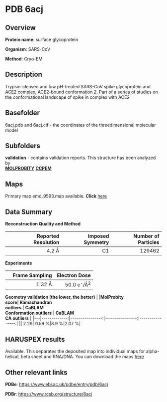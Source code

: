 # PDB 6acj

## Overview

**Protein name**: surface glycoprotein

**Organism**: SARS-CoV

**Method**: Cryo-EM

## Description

Trypsin-cleaved and low pH-treated SARS-CoV spike glycoprotein and ACE2 complex, ACE2-bound conformation 2.  Part of a series of studies on the conformational landscape of spike in complex with ACE2

## Basefolder

6acj.pdb and 6acj.cif - the coordinates of the threedimensional molecular model

## Subfolders





**validation** - contains validation reports. This structure has been analyzed by <br>  [**MOLPROBITY**](https://github.com/thorn-lab/coronavirus_structural_task_force/tree/master/pdb/surface_glycoprotein/SARS-CoV/6acj/validation/molprobity)   [**CCPEM**](https://github.com/thorn-lab/coronavirus_structural_task_force/tree/master/pdb/surface_glycoprotein/SARS-CoV/6acj/validation/ccpem-validation) 



## Maps

Primary map emd_9593.map available. **Click** [here](http://ftp.wwpdb.org/pub/emdb/structures/EMD-9593/map/) 

## Data Summary
**Reconstruction Quality and Method**

|   | Reported Resolution | Imposed Symmetry | Number of Particles |
|---|-------------:|----------------:|--------------:|
|   |4.2 Å|C1|129462|

**Experiments**

|   | Frame Sampling | Electron Dose |
|---|-------------:|----------------:|
|   |1.32 Å|50.0 e<sup>-</sup>/Å<sup>2</sup>|

**Geometry validation (the lower, the better)**
|   |**MolProbity<br>score**| **Ramachandran<br>outliers** | **CaBLAM<br>Conformation outliers** | **CaBLAM<br>CA outliers** |
|---|-------------:|----------------:|----------------:|----------------:|
||  2.29|  0.59 %|8.9 %|2.07 %|

## HARUSPEX results

Available. This separates the deposited map into individual maps for alpha-helical, beta sheet and RNA/DNA. You can download the maps [here](https://zenodo.org/record/3820127)

## Other relevant links 
**PDBe**:  https://www.ebi.ac.uk/pdbe/entry/pdb/6acj
 
**PDBr**: https://www.rcsb.org/structure/6acj 

